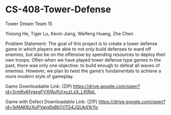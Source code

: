 # CS-408-Tower-Defense

Tower Dream
Team 15

Yixiong He, Tiger Lu, Kevin Jiang, Weifeng Huang, Zhe Chen

Problem Statement:
The goal of this project is to create a tower defense game in which players are able to not only build defenses to ward off enemies, but also be on the offensive by spending resources to deploy their own troops. Often when we have played tower defense type games in the past, there was only one objective: to build enough to defeat all waves of enemies. However, we plan to twist the game’s fundamentals to achieve a more modern style of gameplay.

Game Downloadable Link: (ZIP)
https://drive.google.com/open?id=1cm6vAfvgxgFVXfAufUrxuzLsX_LKlReL

Game with Defect Downloadable Link: (ZIP)
https://drive.google.com/open?id=1eNAKRzXoPValg9sBbTilTG4JQUk41kYp
